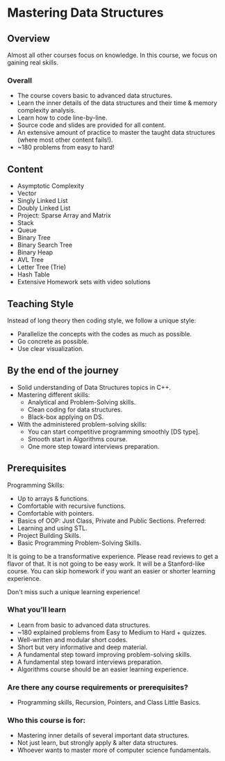 # Mastering Data Structures

## Overview
Almost all other courses focus on knowledge. In this course, we focus on gaining real skills.

### Overall
- The course covers basic to advanced data structures.
- Learn the inner details of the data structures and their time & memory complexity analysis.
- Learn how to code line-by-line.
- Source code and slides are provided for all content.
- An extensive amount of practice to master the taught data structures (where most other content fails!).
- ~180 problems from easy to hard!

## Content
- Asymptotic Complexity
- Vector
- Singly Linked List
- Doubly Linked List
- Project: Sparse Array and Matrix
- Stack
- Queue
- Binary Tree
- Binary Search Tree
- Binary Heap
- AVL Tree
- Letter Tree (Trie)
- Hash Table
- Extensive Homework sets with video solutions

## Teaching Style
Instead of long theory then coding style, we follow a unique style:
- Parallelize the concepts with the codes as much as possible.
- Go concrete as possible.
- Use clear visualization.

## By the end of the journey
- Solid understanding of Data Structures topics in C++.
- Mastering different skills:
  - Analytical and Problem-Solving skills.
  - Clean coding for data structures.
  - Black-box applying on DS.
- With the administered problem-solving skills:
  - You can start competitive programming smoothly [DS type].
  - Smooth start in Algorithms course.
  - One more step toward interviews preparation.

## Prerequisites
Programming Skills:
- Up to arrays & functions.
- Comfortable with recursive functions.
- Comfortable with pointers.
- Basics of OOP: Just Class, Private and Public Sections.
Preferred:
- Learning and using STL.
- Project Building Skills.
- Basic Programming Problem-Solving Skills.

It is going to be a transformative experience. Please read reviews to get a flavor of that. It is not going to be easy work. It will be a Stanford-like course. You can skip homework if you want an easier or shorter learning experience.

Don't miss such a unique learning experience!

### What you’ll learn
- Learn from basic to advanced data structures.
- ~180 explained problems from Easy to Medium to Hard + quizzes.
- Well-written and modular short codes.
- Short but very informative and deep material.
- A fundamental step toward improving problem-solving skills.
- A fundamental step toward interviews preparation.
- Algorithms course should be an easier learning experience.

### Are there any course requirements or prerequisites?
- Programming skills, Recursion, Pointers, and Class Little Basics.

### Who this course is for:
- Mastering inner details of several important data structures.
- Not just learn, but strongly apply & alter data structures.
- Whoever wants to master more of computer science fundamentals.
